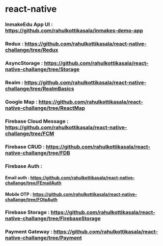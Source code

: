 # react-native 


### InmakeEdu App UI : https://github.com/rahulkottikasala/inmakes-demo-app

### Redux : https://github.com/rahulkottikasala/react-native-challange/tree/Redux


### AsyncStorage : https://github.com/rahulkottikasala/react-native-challange/tree/Storage


### Realm : https://github.com/rahulkottikasala/react-native-challange/tree/RealmBasics


### Google Map : https://github.com/rahulkottikasala/react-native-challange/tree/ReactMap


### Firebase Cloud Message : https://github.com/rahulkottikasala/react-native-challange/tree/FCM


### Firebase CRUD : https://github.com/rahulkottikasala/react-native-challange/tree/FDB


### Firebase Auth : 
#### Email auth : https://github.com/rahulkottikasala/react-native-challange/tree/FEmailAuth
#### Mobile OTP : https://github.com/rahulkottikasala/react-native-challange/tree/FOtpAuth


### Firebase Storage : https://github.com/rahulkottikasala/react-native-challange/tree/FirebaseStorage


### Payment Gateway : https://github.com/rahulkottikasala/react-native-challange/tree/Payment


